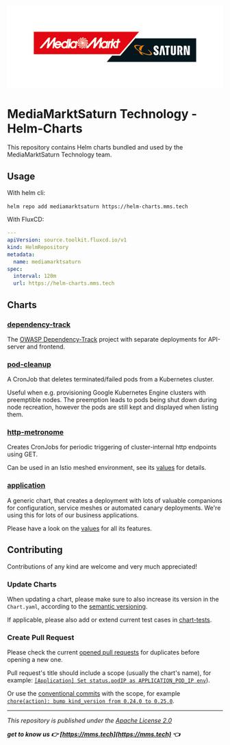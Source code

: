 ![MediaMarktSaturng Logo](assets/mms.png)

# MediaMarktSaturn Technology - Helm-Charts

This repository contains Helm charts bundled and used by the MediaMarktSaturn Technology team.

## Usage

With helm cli:

`helm repo add mediamarktsaturn https://helm-charts.mms.tech`

With FluxCD:

```yaml
---
apiVersion: source.toolkit.fluxcd.io/v1
kind: HelmRepository
metadata:
  name: mediamarktsaturn
spec:
  interval: 120m
  url: https://helm-charts.mms.tech
```

## Charts

### [dependency-track](https://github.com/MediaMarktSaturn/helm-charts/tree/main/charts/dependency-track)

The [OWASP Dependency-Track](https://owasp.org/www-project-dependency-track/) project with separate deployments for API-server and frontend.

### [pod-cleanup](https://github.com/MediaMarktSaturn/helm-charts/tree/main/charts/pod-cleanup)

A CronJob that deletes terminated/failed pods from a Kubernetes cluster.

Useful when e.g. provisioning Google Kubernetes Engine clusters with preemptible nodes. The preemption leads to pods being shut down during node recreation, however the pods are still kept and displayed when listing them.

### [http-metronome](https://github.com/MediaMarktSaturn/helm-charts/tree/main/charts/http-metronome)

Creates CronJobs for periodic triggering of cluster-internal http endpoints using GET.

Can be used in an Istio meshed environment, see its [values](https://github.com/MediaMarktSaturn/helm-charts/tree/main/charts/http-metronome/values.yaml) for details.

### [application](https://github.com/MediaMarktSaturn/helm-charts/tree/main/charts/application)

A generic chart, that creates a deployment with lots of valuable companions for configuration, service meshes or automated canary deployments.
We're using this for lots of our business applications.

Please have a look on the [values](https://github.com/MediaMarktSaturn/helm-charts/tree/main/charts/application/values.yaml) for all its features.

## Contributing

Contributions of any kind are welcome and very much appreciated!

### Update Charts

When updating a chart, please make sure to also increase its version in the `Chart.yaml`, according to the [semantic versioning](https://semver.org).

If applicable, please also add or extend current test cases in [chart-tests](./chart-tests/).

### Create Pull Request

Please check the current [opened pull requests](https://github.com/MediaMarktSaturn/helm-charts/pulls?q=is%3Apr+is%3Aopen+) for duplicates before opening a new one.

Pull request's title should include a scope (usually the chart's name),
for example: [`[Application] Set status.podIP as APPLICATION_POD_IP env`](https://github.com/MediaMarktSaturn/helm-charts/pull/159)).

Or use the [conventional commits](https://www.conventionalcommits.org/en/v1.0.0/) with the scope,
for example [`chore(action): bump kind_version from 0.24.0 to 0.25.0`](https://github.com/MediaMarktSaturn/helm-charts/pull/162).

---

_This repository is published under the [Apache License 2.0](https://www.apache.org/licenses/LICENSE-2.0)_

**_get to know us 👉 [https://mms.tech](https://mms.tech) 👈_**
